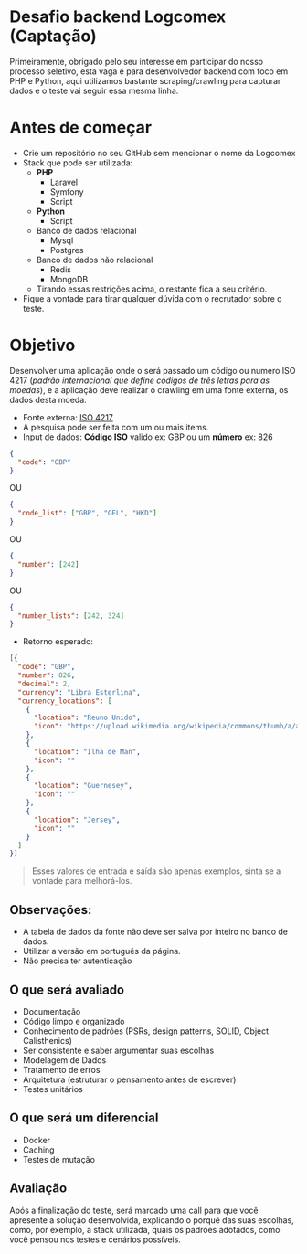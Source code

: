 
# Desafio backend Logcomex (Captação)

Primeiramente, obrigado pelo seu interesse em participar do nosso processo seletivo, esta vaga é para desenvolvedor backend com foco em PHP e Python, aqui utilizamos bastante scraping/crawling para capturar dados e o teste vai seguir essa mesma linha.

# Antes de começar
- Crie um repositório no seu GitHub sem mencionar o nome da Logcomex
- Stack que pode ser utilizada:
  - **PHP**
    - Laravel
    - Symfony
    - Script
  - **Python**
    - Script
  - Banco de dados relacional
    - Mysql
    - Postgres
  - Banco de dados não relacional
    - Redis
    - MongoDB
  - Tirando essas restrições acima, o restante fica a seu critério.
- Fique a vontade para tirar qualquer dúvida com o recrutador sobre o teste.

# Objetivo
Desenvolver uma aplicação onde o será passado um código ou numero ISO 4217 (*padrão internacional que define códigos de três letras para as moedas*), e a aplicação deve realizar o crawling em uma fonte externa, os dados desta moeda.

- Fonte externa: [ISO 4217](https://pt.wikipedia.org/wiki/ISO_4217)
- A pesquisa pode ser feita com um ou mais items.
- Input de dados:  **Código ISO** valido ex: GBP ou um **número** ex: 826
```json
{  
  "code": "GBP"
}
```
OU 
```json
{  
  "code_list": ["GBP", "GEL", "HKD"]  
}
```
OU 
```json
{  
  "number": [242]  
}
```
OU
```json
{
  "number_lists": [242, 324]  
}
```
- Retorno esperado:
```json
[{  
  "code": "GBP",  
  "number": 826,  
  "decimal": 2,  
  "currency": "Libra Esterlina",  
  "currency_locations": [  
    {  
      "location": "Reuno Unido",  
      "icon": "https://upload.wikimedia.org/wikipedia/commons/thumb/a/ae/Flag_of_the_United_Kingdom.svg/22px-Flag_of_the_United_Kingdom.svg.png"  
    },  
    {  
      "location": "Ilha de Man",  
      "icon": ""  
    },  
    {  
      "location": "Guernesey",  
      "icon": ""  
    },  
    {  
      "location": "Jersey",  
      "icon": ""  
    }  
  ]  
}]  
```  
> Esses valores de entrada e saída são apenas exemplos, sinta se a vontade para melhorá-los.

## Observações:

- A tabela de dados da fonte não deve ser salva por inteiro no banco de dados.
- Utilizar a versão em português da página.
- Não precisa ter autenticação

## O que será avaliado
- Documentação
- Código limpo e organizado
- Conhecimento de padrões (PSRs, design patterns, SOLID, Object Calisthenics)
- Ser consistente e saber argumentar suas escolhas
- Modelagem de Dados
- Tratamento de erros
- Arquitetura (estruturar o pensamento antes de escrever)
- Testes unitários

## O que será um diferencial
- Docker
- Caching
- Testes de mutação

## Avaliação
Após a finalização do teste, será marcado uma call para que você apresente a solução desenvolvida, explicando o porquê das suas escolhas, como, por exemplo, a stack utilizada, quais os padrões adotados, como você pensou nos testes e cenários possíveis.  
